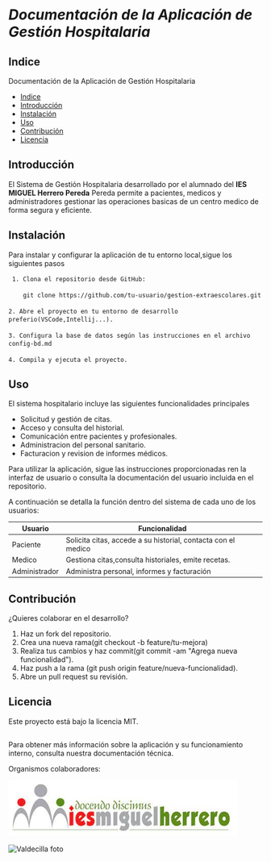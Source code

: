 # ***Documentación de la Aplicación de Gestión Hospitalaria***

## Indice
Documentación de la Aplicación de Gestión Hospitalaria
+ [Indice](#Indice)
+ [Introducción](#Introducción)
+ [Instalación](#Instalación)
+ [Uso](#Uso)
+ [Contribución](#Contribución)
+ [Licencia](#Licencia)

## Introducción
El Sistema de Gestión Hospitalaria desarrollado por el alumnado del **IES MIGUEL Herrero Pereda** Pereda permite a pacientes, medicos y administradores gestionar las operaciones basicas de un centro medico de forma segura y eficiente.

## Instalación
Para instalar y configurar la aplicación de tu entorno local,sigue los siguientes pasos
    
     1. Clona el repositorio desde GitHub:
	 
        git clone https://github.com/tu-usuario/gestion-extraescolares.git
    
    2. Abre el proyecto en tu entorno de desarrollo preferio(VSCode,Intellij...).

    3. Configura la base de datos según las instrucciones en el archivo config-bd.md

    4. Compila y ejecuta el proyecto.

 ## Uso
 El sistema hospitalario incluye las siguientes funcionalidades principales
 + Solicitud y gestión de citas.
 + Acceso y consulta del historial.
 + Comunicación entre pacientes y profesionales.
 + Administracion del personal sanitario.
 + Facturacion y revision de informes médicos.
 
 Para utilizar la aplicación, sigue las instrucciones proporcionadas ren la interfaz de usuario o consulta la documentación del usuario incluida en el repositorio.

 A continuación se detalla la función dentro del sistema de cada uno de los usuarios:

 | **Usuario** | **Funcionalidad** |
 |-------------|-------------------|
 | Paciente    | Solicita citas, accede a su historial, contacta con el medico |
 |Medico       | Gestiona citas,consulta historiales, emite recetas.
 | Administrador | Administra personal, informes y facturación

 ## Contribución

 ¿Quieres colaborar en el desarrollo?

  1. Haz un fork del repositorio.
  2. Crea una nueva rama(git checkout -b feature/tu-mejora)
  3. Realiza tus cambios y haz commit(git commit -am "Agrega nueva funcionalidad").
  4. Haz push a la rama (git push origin feature/nueva-funcionalidad).
  5. Abre un pull request su revisión.

  ## Licencia
  Este proyecto está bajo la licencia MIT.
  
  ##
Para obtener más información sobre la aplicación y su funcionamiento interno, consulta nuestra documentación técnica.

Organismos colaboradores:

![Miguel Herrero](./logoIESMHP.png)

![Valdecilla foto](https://www.eiivaldecilla.es/wp-content/uploads/5525-nuevo-logo-valdecilla.jpg)


	 
